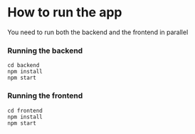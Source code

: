 # How to run the app

You need to run both the backend and the frontend in parallel

### Running the backend

`cd backend`  
`npm install`  
`npm start`  

### Running the frontend

`cd frontend`  
`npm install`  
`npm start`  
